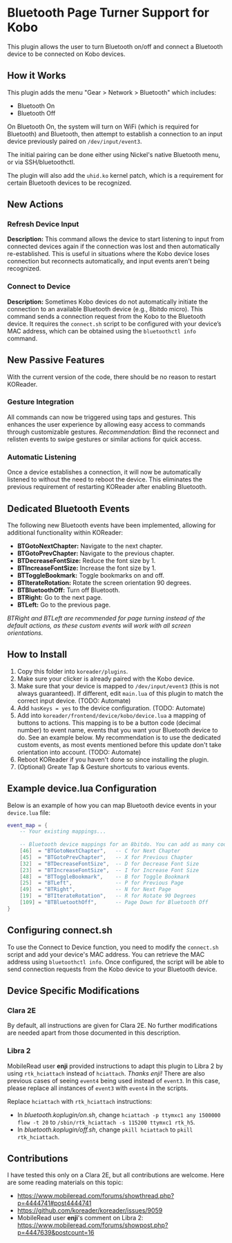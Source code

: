 
# Bluetooth Page Turner Support for Kobo

This plugin allows the user to turn Bluetooth on/off and connect a Bluetooth device to be connected on Kobo devices.

## How it Works

This plugin adds the menu "Gear > Network > Bluetooth" which includes:
* Bluetooth On
* Bluetooth Off

On Bluetooth On, the system will turn on WiFi (which is required for Bluetooth) and Bluetooth, then attempt to establish a connection to an input device previously paired on `/dev/input/event3`.

The initial pairing can be done either using Nickel's native Bluetooth menu, or via SSH/bluetoothctl.

The plugin will also add the `uhid.ko` kernel patch, which is a requirement for certain Bluetooth devices to be recognized.

## New Actions

### Refresh Device Input
**Description:** This command allows the device to start listening to input from connected devices again if the connection was lost and then automatically re-established. This is useful in situations where the Kobo device loses connection but reconnects automatically, and input events aren't being recognized.

### Connect to Device
**Description:** Sometimes Kobo devices do not automatically initiate the connection to an available Bluetooth device (e.g., 8bitdo micro). This command sends a connection request from the Kobo to the Bluetooth device. It requires the `connect.sh` script to be configured with your device’s MAC address, which can be obtained using the `bluetoothctl info` command.

## New Passive Features

With the current version of the code, there should be no reason to restart KOReader.

### Gesture Integration
All commands can now be triggered using taps and gestures. This enhances the user experience by allowing easy access to commands through customizable gestures. *Recommendation:* Bind the reconnect and relisten events to swipe gestures or similar actions for quick access.

### Automatic Listening
Once a device establishes a connection, it will now be automatically listened to without the need to reboot the device. This eliminates the previous requirement of restarting KOReader after enabling Bluetooth.

## Dedicated Bluetooth Events
The following new Bluetooth events have been implemented, allowing for additional functionality within KOReader:

- **BTGotoNextChapter:** Navigate to the next chapter.
- **BTGotoPrevChapter:** Navigate to the previous chapter.
- **BTDecreaseFontSize:** Reduce the font size by 1.
- **BTIncreaseFontSize:** Increase the font size by 1.
- **BTToggleBookmark:** Toggle bookmarks on and off.
- **BTIterateRotation:** Rotate the screen orientation 90 degrees.
- **BTBluetoothOff:** Turn off Bluetooth.
- **BTRight:** Go to the next page.
- **BTLeft:** Go to the previous page.

*BTRight and BTLeft are recommended for page turning instead of the default actions, as these custom events will work with all screen orientations.*

## How to Install

1. Copy this folder into `koreader/plugins`.
2. Make sure your clicker is already paired with the Kobo device.
3. Make sure that your device is mapped to `/dev/input/event3` (this is not always guaranteed). If different, edit `main.lua` of this plugin to match the correct input device. (TODO: Automate)
4. Add `hasKeys = yes` to the device configuration. (TODO: Automate)
5. Add into `koreader/frontend/device/kobo/device.lua` a mapping of buttons to actions. This mapping is to be a button code (decimal number) to event name, events that you want your Bluetooth device to do. See an example below. My recommendation is to use the dedicated custom events, as most events mentioned before this update don't take orientation into account. (TODO: Automate)
6. Reboot KOReader if you haven't done so since installing the plugin.
7. (Optional) Greate Tap & Gesture shortcuts to various events.

## Example device.lua Configuration

Below is an example of how you can map Bluetooth device events in your `device.lua` file:

```lua
event_map = {
    -- Your existing mappings...
    
    -- Bluetooth device mappings for an 8bitdo. You can add as many codes as you want.
    [46]  = "BTGotoNextChapter",   -- C for Next Chapter
    [45]  = "BTGotoPrevChapter",   -- X for Previous Chapter
    [32]  = "BTDecreaseFontSize",  -- D for Decrease Font Size
    [23]  = "BTIncreaseFontSize",  -- I for Increase Font Size
    [48]  = "BTToggleBookmark",    -- B for Toggle Bookmark 
    [25]  = "BTLeft",              -- P for Previous Page   
    [49]  = "BTRight",             -- N for Next Page       
    [19]  = "BTIterateRotation",   -- R for Rotate 90 Degrees
    [109] = "BTBluetoothOff",      -- Page Down for Bluetooth Off
}
```


## Configuring connect.sh
To use the Connect to Device function, you need to modify the `connect.sh` script and add your device's MAC address. You can retrieve the MAC address using `bluetoothctl info`. Once configured, the script will be able to send connection requests from the Kobo device to your Bluetooth device.

## Device Specific Modifications

### Clara 2E
By default, all instructions are given for Clara 2E. No further modifications are needed apart from those documented in this description.

### Libra 2
MobileRead user **enji** provided instructions to adapt this plugin to Libra 2 by using `rtk_hciattach` instead of `hciattach`. *Thanks enji!* There are also previous cases of seeing `event4` being used instead of `event3`. In this case, please replace all instances of `event3` with `event4` in the scripts.

Replace `hciattach` with `rtk_hciattach` instructions:
- In *bluetooth.koplugin/on.sh*, change `hciattach -p ttymxc1 any 1500000 flow -t 20` to `/sbin/rtk_hciattach -s 115200 ttymxc1 rtk_h5`.
- In *bluetooth.koplugin/off.sh*, change `pkill hciattach` to `pkill rtk_hciattach`.

## Contributions

I have tested this only on a Clara 2E, but all contributions are welcome. Here are some reading materials on this topic:

- https://www.mobileread.com/forums/showthread.php?p=4444741#post4444741
- https://github.com/koreader/koreader/issues/9059
- MobileRead user **enji**'s comment on Libra 2: https://www.mobileread.com/forums/showpost.php?p=4447639&postcount=16

